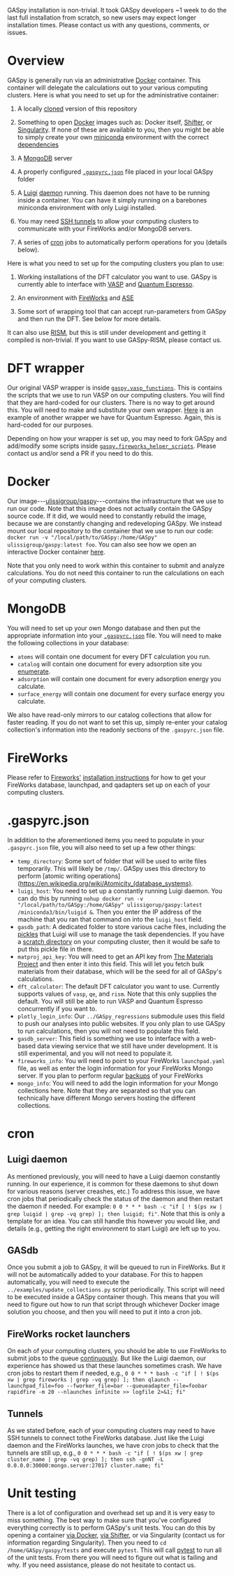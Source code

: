 GASpy installation is non-trivial.
It took GASpy developers ~1 week to do the last full installation from scratch, so new users may expect longer installation times.
Please contact us with any questions, comments, or issues.


# Overview

GASpy is generally run via an administrative [Docker](https://www.docker.com/) container.
This container will delegate the calculations out to your various computing clusters.
Here is what you need to set up for the administrative container:

1. A locally [cloned](https://help.github.com/en/articles/cloning-a-repository) version of this repository

2. Something to open [Docker](https://www.docker.com/) images such as:  Docker itself, [Shifter](https://github.com/NERSC/shifter), or [Singularity](https://singularity.lbl.gov/). If none of these are available to you, then you might be able to simply create your own [miniconda](https://docs.conda.io/en/latest/miniconda.html) environment with the correct [dependencies](../docker/Dockerfile)

3. A [MongoDB](https://www.mongodb.com/) server

4. A properly configured [`.gaspyrc.json`](../.gaspyrc_template.json) file placed in your local GASpy folder

5. A [Luigi](https://github.com/spotify/luigi) [daemon](https://luigi.readthedocs.io/en/stable/central_scheduler.html) running. This daemon does not have to be running inside a container. You can have it simply running on a barebones miniconda environment with only Luigi installed.

6. You may need [SSH tunnels](https://www.ssh.com/ssh/tunneling/) to allow your computing clusters to communicate with your FireWorks and/or MongoDB servers.

7. A series of [cron](https://en.wikipedia.org/wiki/Cron) jobs to automatically perform operations for you (details below).

Here is what you need to set up for the computing clusters you plan to use:

1. Working installations of the DFT calculator you want to use. GASpy is currently able to interface with [VASP](https://www.vasp.at/) and [Quantum Espresso](https://www.quantum-espresso.org/).

2. An environment with [FireWorks](https://pythonhosted.org/FireWorks/index.html) and [ASE](https://wiki.fysik.dtu.dk/ase/)

3. Some sort of wrapping tool that can accept run-parameters from GASpy and then run the DFT. See below for more details.

It can also use [RISM](https://journals.aps.org/prb/abstract/10.1103/PhysRevB.96.115429), but this is still under development and getting it compiled is non-trivial.
If you want to use GASpy-RISM, please contact us.


# DFT wrapper

Our original VASP wrapper is inside [`gaspy.vasp_functions`](../gaspy/vasp_functions.py`).
This is contains the scripts that we use to run VASP on our computing clusters.
You will find that they are hard-coded for our clusters.
There is no way to get around this.
You will need to make and substitute your own wrapper.
[Here](https://github.com/ulissigroup/espresso_tools) is an example of another wrapper we have for Quantum Espresso.
Again, this is hard-coded for our purposes.

Depending on how your wrapper is set up, you may need to fork GASpy and add/modify some scripts inside [`gaspy.fireworks_helper_scripts`](../gaspy/fireworks_helper_scripts.py).
Please contact us and/or send a PR if you need to do this.


# Docker

Our image---[ulissigroup/gaspy](https://hub.docker.com/r/ulissigroup/gaspy/)---contains the infrastructure that we use to run our code.
Note that this image does not actually contain the GASpy source code.
If it did, we would need to constantly rebuild the image, because we are constantly changing and redeveloping GASpy.
We instead mount our local repository to the container that we use to run our code:  `docker run -v "/local/path/to/GASpy:/home/GASpy" ulissigroup/gaspy:latest foo`.
You can also see how we open an interactive Docker container [here](../open_container_via_docker.sh).

Note that you only need to work within this container to submit and analyze calculations.
You do not need this container to run the calculations on each of your computing clusters.


# MongoDB

You will need to set up your own Mongo database and then put the appropriate information into your [`.gaspyrc.json`](../.gaspyrc_template.json) file.
You will need to make the following collections in your database:

- `atoms` will contain one document for every DFT calculation you run.
- `catalog` will contain one document for every adsorption site you [enumerate](../examples/populate_catlog.py).
- `adsorption` will contain one document for every adsorption energy you calculate.
- `surface_energy` will contain one document for every surface energy you calculate.

We also have read-only mirrors to our catalog collections that allow for faster reading.
If you do not want to set this up, simply re-enter your catalog collection's information into the readonly sections of the `.gaspyrc.json` file.


# FireWorks

Please refer to [Fireworks'](https://materialsproject.github.io/fireworks/) [installation instructions](https://materialsproject.github.io/fireworks/installation.html) for how to get your FireWorks database, launchpad, and qadapters set up on each of your computing clusters.


# .gaspyrc.json

In addition to the aforementioned items you need to populate in your `.gaspyrc.json` file, you will also need to set up a few other things:

- `temp_directory`:  Some sort of folder that will be used to write files temporarily. This will likely be `/tmp/`. GASpy uses this directory to perform [atomic writing operations](https://en.wikipedia.org/wiki/Atomicity_(database_systems).
- `luigi_host`:  You need to set up a constantly running Luigi daemon. You can do this by running `nohup docker run -v "/local/path/to/GASpy:/home/GASpy" ulissigorup/gaspy:latest /miniconda3/bin/luigid &`. Then you enter the IP address of the machine that you ran that command on into the `luigi_host` field.
- `gasdb_path`:  A dedicated folder to store various cache files, including the [pickles](https://docs.python.org/3/library/pickle.html) that Luigi will use to manage the task dependencies. If you have a [scratch directory](https://en.wikipedia.org/wiki/Scratch_space) on your computing cluster, then it would be safe to put this pickle file in there.
- `matproj_api_key`:  You will need to get an API key from [The Materials Project](https://materialsproject.org/) and then enter it into this field. This will let you fetch bulk materials from their database, which will be the seed for all of GASpy's calculations.
- `dft_calculator`:  The default DFT calculator you want to use. Currently supports values of `vasp`, `qe`, and `rism`. Note that this only supplies the default. You will still be able to run VASP and Quantum Espresso concurrently if you want to.
- `plotly_login_info`:  Our `../GASpy_regressions` submodule uses this field to push our analyses into public websites. If you only plan to use GASpy to run calculations, then you will not need to populate this field.
- `gasdb_server`:  This field is something we use to interface with a web-based data viewing service that we still have under development. It is still experimental, and you will not need to populate it.
- `fireworks_info`:  You will need to point to your FireWorks `launchpad.yaml` file, as well as enter the login information for your FireWorks Mongo server. If you plan to perform regular [backups](../maintenance/backup_launches.py) of your FireWorks
- `mongo_info`:  You will need to add the login information for your Mongo collections here. Note that they are separated so that you can technically have different Mongo servers hosting the different collections.


# cron

## Luigi daemon
As mentioned previously, you will need to have a Luigi daemon constantly running.
In our experience, it is common for these daemons to shut down for various reasons (server creashes, etc.)
To address this issue, we have cron jobs that periodically check the status of the daemon and then restart the daemon if needed.
For example:  `0 0 * * * bash -c "if [ ! $(ps xw | grep luigid | grep -vq grep) ]; then luigid; fi"`.
Note that this is only a template for an idea.
You can still handle this however you would like, and details (e.g., getting the right environment to start Luigi) are left up to you.

## GASdb
Once you submit a job to GASpy, it will be queued to run in FireWorks.
But it will not be automatically added to your database.
For this to happen automatically, you will need to execute the `../examples/update_collections.py` script periodically.
This script will need to be executed inside a GASpy container though.
This means that you will need to figure out how to run that script through whichever Docker image solution you choose, and then you will need to put it into a cron job.

## FireWorks rocket launchers
On each of your computing clusters, you should be able to use FireWorks to submit jobs to the queue [continuously](https://materialsproject.github.io/fireworks/queue_tutorial.html#continually-submit-jobs-to-the-queue).
But like the Luigi daemon, our experience has showed us that these launches sometimes crash.
We have cron jobs to restart them if needed, e.g., `0 0 * * * bash -c "if [ ! $(ps xw | grep fireworks | grep -vq grep) ]; then qlaunch --launchpad_file=foo --fworker_file=bar --queueadapter_file=foobar rapidfire -m 20 --nlaunches infinite >> logfile 2>&1; fi"`

## Tunnels
As we stated before, each of your computing clusters may need to have SSH tunnels to connect tothe FireWorks database.
Just like the Luigi daemon and the FireWorks launches, we have cron jobs to check that the tunnels are still up, e.g., `0 0 * * * bash -c "if [ ! $(ps xw | grep cluster_name | grep -vq grep) ]; then ssh -gnNT -L 0.0.0.0:30000:mongo.server:27017 cluster.name; fi"`


# Unit testing

There is a lot of configuration and overhead set up and it is very easy to miss something.
The best way to make sure that you've configured everything correctly is to perform GASpy's unit tests.
You can do this by opening a container [via Docker](../open_container_via_docker.sh), [via Shifter](../open_container_via_shifter.sh), or via Singularity (contact us for information regarding Singularity).
Then you need to `cd /home/GASpy/gaspy/tests` and execute `pytest`.
This will call [pytest](https://docs.pytest.org/en/latest/) to run all of the unit tests.
From there you will need to figure out what is failing and why.
If you need assistance, please do not hesitate to contact us.
